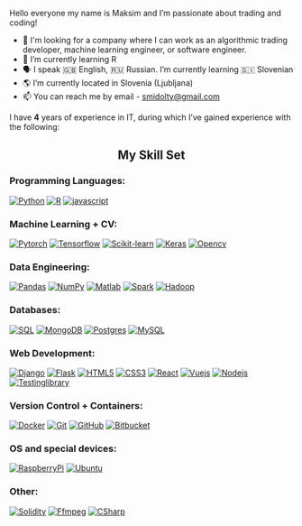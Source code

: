 Hello everyone my name is Maksim and I’m passionate about trading and coding!

- :pushpin: I'm looking for a company where I can work as an algorithmic trading developer, machine learning engineer, or software engineer.
- 🌱 I’m currently learning R
- 🗣 I speak 🇬🇧 English, :ru: Russian. I’m currently learning :slovenia: Slovenian
- :earth_americas: I’m currently located in Slovenia (Ljubljana)
- 📫 You can reach me by email - smidolty@gmail.com

I have <b>4</b> years of experience in IT, during which I’ve gained experience with the following:
<h2 align="center">My Skill Set </h2>
<h3>Programming Languages:</h3>

[![Python](https://img.shields.io/badge/Python-191970?style=for-the-badge&logo=Python&logoColor=yellow)](https://www.python.org/)
[![R](https://img.shields.io/badge/R-276DC3?style=for-the-badge&logo=R&logoColor=white)](https://www.r-project.org/)
[![javascript](https://img.shields.io/badge/javascript-F7DF1E?style=for-the-badge&logo=javascript&logoColor=black)](https://developer.mozilla.org/en-US/docs/Web/JavaScript)
<h3>Machine Learning + CV:</h3>

[![Pytorch](https://img.shields.io/badge/pytorch-white?style=for-the-badge&logo=pytorch&logoColor=FF6F00)](https://pytorch.org/)
[![Tensorflow](https://img.shields.io/badge/tensorflow-white?style=for-the-badge&logo=tensorflow&logoColor=FF6F00)](https://www.tensorflow.org/ )
[![Scikit-learn](https://img.shields.io/badge/Scikit_learn-F7931E?style=for-the-badge&logo=scikit-learn&logoColor=white)](https://scikit-learn.org/)
[![Keras](https://img.shields.io/badge/Keras-D00000?style=for-the-badge&logo=keras&logoColor=white)](https://keras.io/)
[![Opencv](https://img.shields.io/badge/opencv-white?style=for-the-badge&logo=opencv&logoColor=5C3EE8)](https://opencv.org/)
<h3>Data Engineering:</h3>

[![Pandas](https://img.shields.io/badge/Pandas-150458?style=for-the-badge&logo=pandas&logoColor=white)](https://pandas.pydata.org/)
[![NumPy](https://img.shields.io/badge/NumPy-013243?style=for-the-badge&logo=numpy&logoColor=white)](https://numpy.org/)
[![Matlab](https://img.shields.io/badge/matlab-white?style=for-the-badge&logo=matlab&logoColor=0076A8)](https://www.mathworks.com/products/matlab.html)
[![Spark](https://img.shields.io/badge/Spark-E25A1C?style=for-the-badge&logo=apache-spark&logoColor=white)](https://spark.apache.org/)
[![Hadoop](https://img.shields.io/badge/Hadoop-D22128?style=for-the-badge&logo=apache-hadoop&logoColor=white)](https://hadoop.apache.org/)

<h3>Databases:</h3>

[![SQL](https://img.shields.io/badge/SQL-4479A1?style=for-the-badge&logo=sql&logoColor=white)](https://www.w3schools.com/sql/)
[![MongoDB](https://img.shields.io/badge/MongoDB-%234ea94b.svg?style=for-the-badge&logo=mongodb&logoColor=white)](https://www.mongodb.com/)
[![Postgres](https://img.shields.io/badge/postgres-%23316192.svg?style=for-the-badge&logo=postgresql&logoColor=white)](https://www.postgresql.org/)
[![MySQL](https://img.shields.io/badge/mysql-%2300f.svg?style=for-the-badge&logo=mysql&logoColor=white)](https://www.mysql.com/)
<h3>Web Development:</h3>

[![Django](https://img.shields.io/badge/django-green?style=for-the-badge&logo=django&logoColor=092E20)](https://www.djangoproject.com/)
[![Flask](https://img.shields.io/badge/flask-white?style=for-the-badge&logo=flask&logoColor=000000)](https://flask.palletsprojects.com/en/2.0.x/)
[![HTML5](https://img.shields.io/badge/html5-%23E34F26.svg?style=for-the-badge&logo=html5&logoColor=white)](https://developer.mozilla.org/en-US/docs/Web/Guide/HTML/HTML5)
[![CSS3](https://img.shields.io/badge/css3-%231572B6.svg?style=for-the-badge&logo=css3&logoColor=white)](https://developer.mozilla.org/en-US/docs/Web/CSS)
[![React](https://img.shields.io/badge/react-61DAFB?style=for-the-badge&logo=react&logoColor=black)](https://reactjs.org/)
[![Vuejs](https://img.shields.io/badge/vuejs-4FC08D?style=for-the-badge&logo=vue.js&logoColor=white)](https://vuejs.org/)
[![Nodejs](https://img.shields.io/badge/nodejs-339933?style=for-the-badge&logo=node.js&logoColor=white)](https://nodejs.org/en/)
[![Testinglibrary](https://img.shields.io/badge/testinglibrary-black?style=for-the-badge&logo=testinglibrary&logoColor=E33332)](https://testing-library.com/)

<h3>Version Control + Containers:</h3>

[![Docker](https://img.shields.io/badge/docker-%232496ED.svg?style=for-the-badge&logo=docker&logoColor=white)](https://www.docker.com/ )
[![Git](https://img.shields.io/badge/git-%23F05033.svg?style=for-the-badge&logo=git&logoColor=white)](https://git-scm.com/ )
[![GitHub](https://img.shields.io/badge/github-%23121011.svg?style=for-the-badge&logo=github&logoColor=white)](https://github.com/ )
[![Bitbucket](https://img.shields.io/badge/bitbucket-%230047B3.svg?style=for-the-badge&logo=bitbucket&logoColor=white)](https://bitbucket.org/)

<h3>OS and special devices:</h3>

[![RaspberryPi](https://img.shields.io/badge/Raspberry-white?style=for-the-badge&logo=raspberrypi&logoColor=A22846)](https://www.raspberrypi.org/ )
[![Ubuntu](https://img.shields.io/badge/Ubuntu-E95420?style=for-the-badge&logo=ubuntu&logoColor=white)](https://ubuntu.com/)

<h3>Other:</h3>

[![Solidity](https://img.shields.io/badge/solidity-black?style=for-the-badge&logo=solidity&logoColor=E363636)](https://docs.soliditylang.org/en/v0.8.10/)
[![Ffmpeg](https://img.shields.io/badge/ffmpeg-white?style=for-the-badge&logo=ffmpeg&logoColor=007808)](https://ffmpeg.org/ )
[![CSharp](https://img.shields.io/badge/csharp-white?style=for-the-badge&logo=csharp&logoColor=239120)](https://dotnet.microsoft.com/en-us/languages/csharp)











